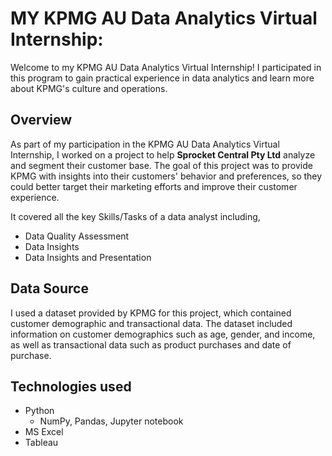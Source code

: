 # MY KPMG AU Data Analytics Virtual Internship:
Welcome to my KPMG AU Data Analytics Virtual Internship! I participated in this program to gain practical experience in data analytics and learn more about KPMG's culture and operations.
## Overview
As part of my participation in the KPMG AU Data Analytics Virtual Internship, I worked on a project to help **Sprocket Central Pty Ltd** analyze and segment their customer base. The goal of this project was to provide KPMG with insights into their customers' behavior and preferences, so they could better target their marketing efforts and improve their customer experience.

It covered all the key Skills/Tasks of a data analyst including,
  * Data Quality Assessment
  * Data Insights 
  * Data Insights and Presentation

## Data Source
I used a dataset provided by KPMG for this project, which contained customer demographic and transactional data. The dataset included information on customer demographics such as age, gender, and income, as well as transactional data such as product purchases and date of purchase.

## Technologies used
  * Python
      - NumPy, Pandas, Jupyter notebook
  * MS Excel
  * Tableau

